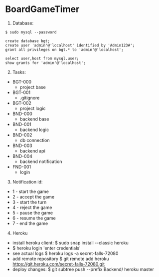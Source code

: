 # BoardGameTimer

1. Database:
```
$ sudo mysql --password

create database bgt;
create user 'admin'@'localhost' identified by 'Admin123#';
grant all privileges on bgt.* to 'admin'@'localhost';

select user,host from mysql.user;
show grants for 'admin'@'localhost';
```

2. Tasks:
- BGT-000
	- project base
- BGT-001
	- .gitignore
- BGT-002
	- project logic
- BND-000
	- backend base
- BND-001
	- backend logic
- BND-002
	- db connection
- BND-003
	- backend api
- BND-004
	- backend notification
- FND-001
	- login

3. Notification id:
- 1 - start the game
- 2 - accept the game
- 3 - start the turn
- 4 - reject the game
- 5 - pause the game
- 6 - resume the game
- 7 - end the game

4. Heroku
- install heroku client: 
	$ sudo snap install --classic heroku
- $ heroku login
	'enter credentials'
- see actual logs
	$ heroku logs -a secret-falls-72080
- add remote repository
	$ git remote add heroku https://git.heroku.com/secret-falls-72080.git
- deploy changes:
	$ git subtree push --prefix Backend/ heroku master
